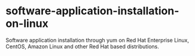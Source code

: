 # software-application-installation-on-linux
Software application installation through yum on Red Hat Enterprise Linux, CentOS, Amazon Linux and other Red Hat based distributions.
